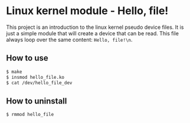 # Linux kernel module - Hello, file!

This project is an introduction to the linux kernel pseudo device files.
It is just a simple module that will create a device that can be read.
This file always loop over the same content: `Hello, file!\n`.

## How to use

```sh
$ make
$ insmod hello_file.ko
$ cat /dev/hello_file_dev
```

## How to uninstall

```sh
$ rmmod hello_file
```
